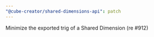 ```yaml
---
"@cube-creator/shared-dimensions-api": patch
---
```


Minimize the exported trig of a Shared Dimension (re #912)
